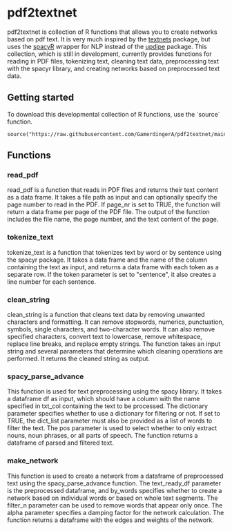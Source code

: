 # pdf2textnet

pdf2textnet is collection of R functions that allows you to create networks based on pdf text. It is very much inspired by the [textnets](https://github.com/cbail/textnets) package, but uses the [spacyR](https://github.com/quanteda/spacyr) wrapper for NLP instead of the [updipe](https://github.com/quanteda/spacyr) package. This collection, which is still in development, currently provides functions for reading in PDF files, tokenizing text, cleaning text data, preprocessing text with the spacyr library, and creating networks based on preprocessed text data.

## Getting started
To download this developmental collection of R functions, use the ´source´ function. 

```
source("https://raw.githubusercontent.com/GamerdingerA/pdf2textnet/main/R/text_analysis_functions.R")

```

## Functions

### read_pdf
read_pdf is a function that reads in PDF files and returns their text content as a data frame. It takes a file path as input and can optionally specify the page number to read in the PDF. If page_nr is set to TRUE, the function will return a data frame per page of the PDF file. The output of the function includes the file name, the page number, and the text content of the page.

### tokenize_text
tokenize_text is a function that tokenizes text by word or by sentence using the spacyr package. It takes a data frame and the name of the column containing the text as input, and returns a data frame with each token as a separate row. If the token parameter is set to "sentence", it also creates a line number for each sentence.

### clean_string
clean_string is a function that cleans text data by removing unwanted characters and formatting. It can remove stopwords, numerics, punctuation, symbols, single characters, and two-character words. It can also remove specified characters, convert text to lowercase, remove whitespace, replace line breaks, and replace empty strings. The function takes an input string and several parameters that determine which cleaning operations are performed. It returns the cleaned string as output.

### spacy_parse_advance
This function is used for text preprocessing using the spacy library. It takes a dataframe df as input, which should have a column with the name specified in txt_col containing the text to be processed. The dictionary parameter specifies whether to use a dictionary for filtering or not. If set to TRUE, the dict_list parameter must also be provided as a list of words to filter the text. The pos parameter is used to select whether to only extract nouns, noun phrases, or all parts of speech. The function returns a dataframe of parsed and filtered text.

### make_network
This function is used to create a network from a dataframe of preprocessed text using the spacy_parse_advance function. The text_ready_df parameter is the preprocessed dataframe, and by_words specifies whether to create a network based on individual words or based on whole text segments. The filter_n parameter can be used to remove words that appear only once. The alpha parameter specifies a damping factor for the network calculation. The function returns a dataframe with the edges and weights of the network. 

